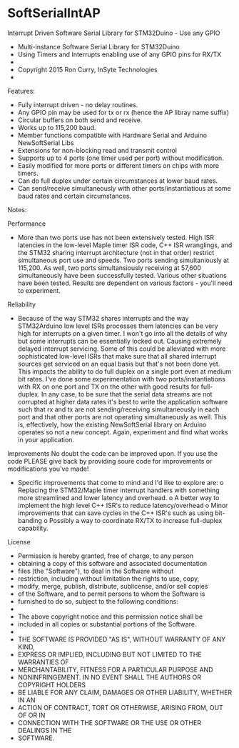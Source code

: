 # SoftSerialIntAP
Interrupt Driven Software Serial Library for STM32Duino - Use any GPIO

* Multi-instance Software Serial Library for STM32Duino
* Using Timers and Interrupts enabling use of any GPIO pins for RX/TX
* 
* Copyright 2015 Ron Curry, InSyte Technologies
* 
 
Features:
- Fully interrupt driven - no delay routines.
- Any GPIO pin may be used for tx or rx (hence the AP libray name suffix)
- Circular buffers on both send and receive.
- Works up to 115,200 baud.
- Member functions compatible with Hardware Serial and Arduino NewSoftSerial Libs
- Extensions for non-blocking read and transmit control
- Supports up to 4 ports (one timer used per port) without modification.
- Easily modified for more ports or different timers on chips with more timers.
- Can do full duplex under certain circumstances at lower baud rates.
- Can send/receive simultaneously with other ports/instantiatious at some baud
  rates and certain circumstances.

Notes:

Performance
- More than two ports use has not been extensively tested. High ISR latencies in the 
low-level Maple timer ISR code, C++ ISR wranglings, and the STM32 sharing interrupt 
architecture (not in that order) restrict simultaneous port use and speeds. Two ports
sending simultaniously at 115,200. As well, two ports simultansiously receiving at 57,600
simultaneously have been successfully tested. Various other situations have been 
tested. Results are dependent on various factors - you'll need to experiment.

Reliability
- Because of the way STM32 shares interrupts and the way STM32Arduino low level ISRs
processes them latencies can be very high for interrupts on a given timer. I won't go
into all the details of why but some interrupts can be essentially locked out. Causing
extremely delayed interrupt servicing. Some of this could be alleviated with more
sophisticated low-level ISRs that make sure that all shared interrupt sources get
serviced on an equal basis but that's not been done yet. 
This impacts the ability to do full duplex on a single port even at medium bit rates.
I've done some experimentation with two ports/instantiations with RX on one port
and TX on the other with good results for full-duplex. In any case, to be sure
that the serial data streams are not corrupted at higher data rates it's best to
write the application software such that rx and tx are not sending/receiving
simultaneously in each port and that other ports are not operating simultaneously
as well. This is, effectively, how the existing NewSoftSerial library on Arduino
operates so not a new concept. Again, experiment and find what works in your
application.

Improvements
No doubt the code can be improved upon. If you use the code PLEASE give back by
providing soure code for improvements or modifications you've made!
- Specific improvements that come to mind and I'd like to explore are:
  o Replacing the STM32/Maple timer interrupt handlers with something more streamlined
    and lower latency and overhead.
  o A better way to implement the high level C++ ISR's to reduce latency/overhead
  o Minor improvements that can save cycles in the C++ ISR's such as using bit-banding
  o Possibly a way to coordinate RX/TX to increase full-duplex capability.

License
* Permission is hereby granted, free of charge, to any person
* obtaining a copy of this software and associated documentation
* files (the "Software"), to deal in the Software without
* restriction, including without limitation the rights to use, copy,
* modify, merge, publish, distribute, sublicense, and/or sell copies
* of the Software, and to permit persons to whom the Software is
* furnished to do so, subject to the following conditions:
*
* The above copyright notice and this permission notice shall be
* included in all copies or substantial portions of the Software.
*
* THE SOFTWARE IS PROVIDED "AS IS", WITHOUT WARRANTY OF ANY KIND,
* EXPRESS OR IMPLIED, INCLUDING BUT NOT LIMITED TO THE WARRANTIES OF
* MERCHANTABILITY, FITNESS FOR A PARTICULAR PURPOSE AND
* NONINFRINGEMENT. IN NO EVENT SHALL THE AUTHORS OR COPYRIGHT HOLDERS
* BE LIABLE FOR ANY CLAIM, DAMAGES OR OTHER LIABILITY, WHETHER IN AN
* ACTION OF CONTRACT, TORT OR OTHERWISE, ARISING FROM, OUT OF OR IN
* CONNECTION WITH THE SOFTWARE OR THE USE OR OTHER DEALINGS IN THE
* SOFTWARE.

